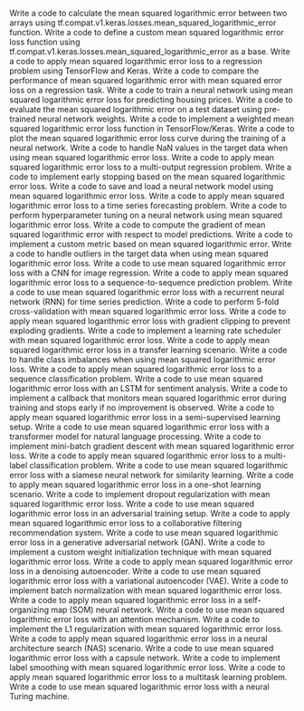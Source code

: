 Write a code to calculate the mean squared logarithmic error between two arrays using tf.compat.v1.keras.losses.mean_squared_logarithmic_error function.
Write a code to define a custom mean squared logarithmic error loss function using tf.compat.v1.keras.losses.mean_squared_logarithmic_error as a base.
Write a code to apply mean squared logarithmic error loss to a regression problem using TensorFlow and Keras.
Write a code to compare the performance of mean squared logarithmic error with mean squared error loss on a regression task.
Write a code to train a neural network using mean squared logarithmic error loss for predicting housing prices.
Write a code to evaluate the mean squared logarithmic error on a test dataset using pre-trained neural network weights.
Write a code to implement a weighted mean squared logarithmic error loss function in TensorFlow/Keras.
Write a code to plot the mean squared logarithmic error loss curve during the training of a neural network.
Write a code to handle NaN values in the target data when using mean squared logarithmic error loss.
Write a code to apply mean squared logarithmic error loss to a multi-output regression problem.
Write a code to implement early stopping based on the mean squared logarithmic error loss.
Write a code to save and load a neural network model using mean squared logarithmic error loss.
Write a code to apply mean squared logarithmic error loss to a time series forecasting problem.
Write a code to perform hyperparameter tuning on a neural network using mean squared logarithmic error loss.
Write a code to compute the gradient of mean squared logarithmic error with respect to model predictions.
Write a code to implement a custom metric based on mean squared logarithmic error.
Write a code to handle outliers in the target data when using mean squared logarithmic error loss.
Write a code to use mean squared logarithmic error loss with a CNN for image regression.
Write a code to apply mean squared logarithmic error loss to a sequence-to-sequence prediction problem.
Write a code to use mean squared logarithmic error loss with a recurrent neural network (RNN) for time series prediction.
Write a code to perform 5-fold cross-validation with mean squared logarithmic error loss.
Write a code to apply mean squared logarithmic error loss with gradient clipping to prevent exploding gradients.
Write a code to implement a learning rate scheduler with mean squared logarithmic error loss.
Write a code to apply mean squared logarithmic error loss in a transfer learning scenario.
Write a code to handle class imbalances when using mean squared logarithmic error loss.
Write a code to apply mean squared logarithmic error loss to a sequence classification problem.
Write a code to use mean squared logarithmic error loss with an LSTM for sentiment analysis.
Write a code to implement a callback that monitors mean squared logarithmic error during training and stops early if no improvement is observed.
Write a code to apply mean squared logarithmic error loss in a semi-supervised learning setup.
Write a code to use mean squared logarithmic error loss with a transformer model for natural language processing.
Write a code to implement mini-batch gradient descent with mean squared logarithmic error loss.
Write a code to apply mean squared logarithmic error loss to a multi-label classification problem.
Write a code to use mean squared logarithmic error loss with a siamese neural network for similarity learning.
Write a code to apply mean squared logarithmic error loss in a one-shot learning scenario.
Write a code to implement dropout regularization with mean squared logarithmic error loss.
Write a code to use mean squared logarithmic error loss in an adversarial training setup.
Write a code to apply mean squared logarithmic error loss to a collaborative filtering recommendation system.
Write a code to use mean squared logarithmic error loss in a generative adversarial network (GAN).
Write a code to implement a custom weight initialization technique with mean squared logarithmic error loss.
Write a code to apply mean squared logarithmic error loss in a denoising autoencoder.
Write a code to use mean squared logarithmic error loss with a variational autoencoder (VAE).
Write a code to implement batch normalization with mean squared logarithmic error loss.
Write a code to apply mean squared logarithmic error loss in a self-organizing map (SOM) neural network.
Write a code to use mean squared logarithmic error loss with an attention mechanism.
Write a code to implement the L1 regularization with mean squared logarithmic error loss.
Write a code to apply mean squared logarithmic error loss in a neural architecture search (NAS) scenario.
Write a code to use mean squared logarithmic error loss with a capsule network.
Write a code to implement label smoothing with mean squared logarithmic error loss.
Write a code to apply mean squared logarithmic error loss to a multitask learning problem.
Write a code to use mean squared logarithmic error loss with a neural Turing machine.